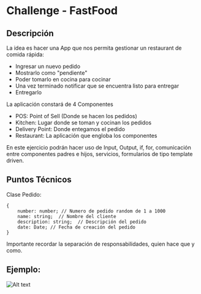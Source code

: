 # Challenge - FastFood

## Descripción

La idea es hacer una App que nos permita gestionar un restaurant de comida rápida:
- Ingresar un nuevo pedido
- Mostrarlo como "pendiente"
- Poder tomarlo en cocina para cocinar
- Una vez terminado notificar que se encuentra listo para entregar
- Entregarlo

La aplicación constará de 4 Componentes
- POS: Point of Sell (Donde se hacen los pedidos)
- Kitchen: Lugar donde se toman y cocinan los pedidos
- Delivery Point: Donde entegamos el pedido
- Restaurant: La aplicación que engloba los componentes

En este ejercicio podrán hacer uso de Input, Output, if, for, comunicación entre componentes padres e hijos, servicios, formularios de tipo template driven.

## Puntos Técnicos

Clase Pedido:
```
{
    number: number; // Numero de pedido random de 1 a 1000
    name: string;  // Nombre del cliente
    description: string;  // Descripción del pedido
    date: Date; // Fecha de creación del pedido
}
```

Importante recordar la separación de responsabilidades, quien hace que y como.


## Ejemplo:

![Alt text](image.png)
